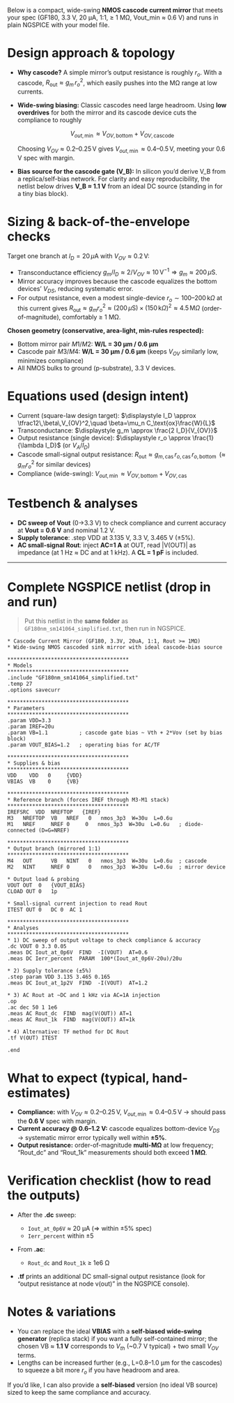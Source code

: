 Below is a compact, wide-swing **NMOS cascode current mirror** that meets your spec (GF180, 3.3 V, 20 µA, 1:1, ≥ 1 MΩ, Vout\_min ≈ 0.6 V) and runs in plain NGSPICE with your model file.



# Design approach & topology

* **Why cascode?** A simple mirror’s output resistance is roughly $r_o$. With a cascode, $R_\text{out}\approx g_m\,r_o^2$, which easily pushes into the MΩ range at low currents.
* **Wide-swing biasing:** Classic cascodes need large headroom. Using **low overdrives** for both the mirror and its cascode device cuts the compliance to roughly

  $$
  V_{out,\min}\approx V_{OV,\text{bottom}}+V_{OV,\text{cascode}}
  $$

  Choosing $V_{OV}\approx 0.2\text{–}0.25\,\text{V}$ gives $V_{out,\min}\approx 0.4\text{–}0.5\,\text{V}$, meeting your 0.6 V spec with margin.
* **Bias source for the cascode gate (V\_B):** In silicon you’d derive V\_B from a replica/self-bias network. For clarity and easy reproducibility, the netlist below drives **V\_B ≈ 1.1 V** from an ideal DC source (standing in for a tiny bias block).

# Sizing & back-of-the-envelope checks

Target one branch at $I_D=20\,\mu\text{A}$ with $V_{OV}\approx 0.2\,\text{V}$:

* Transconductance efficiency $g_m/I_D\approx 2/V_{OV}\approx 10\,\text{V}^{-1}\Rightarrow g_m\approx 200\,\mu\text{S}$.
* Mirror accuracy improves because the cascode equalizes the bottom devices’ $V_{DS}$, reducing systematic error.
* For output resistance, even a modest single-device $r_o\sim 100\text{–}200\,\text{k}\Omega$ at this current gives
  $R_\text{out}\approx g_m r_o^2 \approx (200\,\mu\text{S})\times(150\,\text{k}\Omega)^2 \approx 4.5\,\text{M}\Omega$ (order-of-magnitude), comfortably ≥ 1 MΩ.

**Chosen geometry (conservative, area-light, min-rules respected):**

* Bottom mirror pair $M1/M2$: **W/L = 30 µm / 0.6 µm**
* Cascode pair $M3/M4$: **W/L = 30 µm / 0.6 µm** (keeps $V_{OV}$ similarly low, minimizes compliance)
* All NMOS bulks to ground (p-substrate), 3.3 V devices.

# Equations used (design intent)

* Current (square-law design target):
  $\displaystyle I_D \approx \tfrac12\,\beta\,V_{OV}^2,\quad \beta=\mu_n C_\text{ox}\frac{W}{L}$
* Transconductance:
  $\displaystyle g_m \approx \frac{2 I_D}{V_{OV}}$
* Output resistance (single device):
  $\displaystyle r_o \approx \frac{1}{\lambda I_D}$  (or $V_A/I_D$)
* Cascode small-signal output resistance:
  $\displaystyle R_\text{out}\approx g_{m,\text{cas}}\,r_{o,\text{cas}}\,r_{o,\text{bottom}}\;\;(\text{≈ }g_m r_o^2\ \text{for similar devices})$
* Compliance (wide-swing):
  $\displaystyle V_{out,\min}\approx V_{OV,\text{bottom}}+V_{OV,\text{cas}}$

# Testbench & analyses

* **DC sweep of Vout** (0→3.3 V) to check compliance and current accuracy at **Vout = 0.6 V** and nominal 1.2 V.
* **Supply tolerance**: .step VDD at 3.135 V, 3.3 V, 3.465 V (±5%).
* **AC small-signal Rout**: inject **AC=1 A** at OUT, read |V(OUT)| as impedance (at 1 Hz ≈ DC and at 1 kHz). A **CL = 1 pF** is included.

---

# Complete NGSPICE netlist (drop in and run)

> Put this netlist in the **same folder** as `GF180nm_sm141064_simplified.txt`, then run in NGSPICE.

```spice
* Cascode Current Mirror (GF180, 3.3V, 20uA, 1:1, Rout >= 1MΩ)
* Wide-swing NMOS cascoded sink mirror with ideal cascode-bias source

***************************************
* Models
***************************************
.include "GF180nm_sm141064_simplified.txt"
.temp 27
.options savecurr

***************************************
* Parameters
***************************************
.param VDD=3.3
.param IREF=20u
.param VB=1.1          ; cascode gate bias ~ Vth + 2*Vov (set by bias block)
.param VOUT_BIAS=1.2   ; operating bias for AC/TF

***************************************
* Supplies & bias
***************************************
VDD    VDD   0     {VDD}
VBIAS  VB    0     {VB}

***************************************
* Reference branch (forces IREF through M3-M1 stack)
***************************************
IREFSRC  VDD  NREFTOP   {IREF}
M3   NREFTOP  VB   NREF   0   nmos_3p3  W=30u  L=0.6u
M1   NREF     NREF 0     0   nmos_3p3  W=30u  L=0.6u   ; diode-connected (D=G=NREF)

***************************************
* Output branch (mirrored 1:1)
***************************************
M4   OUT      VB   NINT   0   nmos_3p3  W=30u  L=0.6u  ; cascode
M2   NINT     NREF 0      0   nmos_3p3  W=30u  L=0.6u  ; mirror device

* Output load & probing
VOUT OUT  0   {VOUT_BIAS}
CLOAD OUT 0   1p

* Small-signal current injection to read Rout
ITEST OUT 0   DC 0  AC 1

***************************************
* Analyses
***************************************
* 1) DC sweep of output voltage to check compliance & accuracy
.dc VOUT 0 3.3 0.05
.meas DC Iout_at_0p6V  FIND  -I(VOUT)  AT=0.6
.meas DC Ierr_percent  PARAM  100*(Iout_at_0p6V-20u)/20u

* 2) Supply tolerance (±5%)
.step param VDD 3.135 3.465 0.165
.meas DC Iout_at_1p2V  FIND  -I(VOUT)  AT=1.2

* 3) AC Rout at ~DC and 1 kHz via AC=1A injection
.op
.ac dec 50 1 1e6
.meas AC Rout_dc  FIND  mag(V(OUT)) AT=1
.meas AC Rout_1k  FIND  mag(V(OUT)) AT=1k

* 4) Alternative: TF method for DC Rout
.tf V(OUT) ITEST

.end
```

# What to expect (typical, hand-estimates)

* **Compliance:** with $V_{OV}\approx 0.2\text{–}0.25\,\text{V}$, $V_{out,\min}\approx 0.4\text{–}0.5\,\text{V}$ → should pass the **0.6 V** spec with margin.
* **Current accuracy @ 0.6–1.2 V:** cascode equalizes bottom-device $V_{DS}$ → systematic mirror error typically well within **±5%**.
* **Output resistance:** order-of-magnitude **multi-MΩ** at low frequency; “Rout\_dc” and “Rout\_1k” measurements should both exceed **1 MΩ**.

# Verification checklist (how to read the outputs)

* After the **.dc** sweep:

  * `Iout_at_0p6V` ≈ 20 µA (⇒ within ±5% spec)
  * `Ierr_percent` within ±5
* From **.ac**:

  * `Rout_dc` and `Rout_1k` ≥ 1e6 Ω
* **.tf** prints an additional DC small-signal output resistance (look for “output resistance at node v(out)” in the NGSPICE console).

# Notes & variations

* You can replace the ideal **VBIAS** with a **self-biased wide-swing generator** (replica stack) if you want a fully self-contained mirror; the chosen VB ≈ **1.1 V** corresponds to $V_{th}$ (\~0.7 V typical) + two small $V_{OV}$ terms.
* Lengths can be increased further (e.g., L=0.8–1.0 µm for the cascodes) to squeeze a bit more $r_o$ if you have headroom and area.

If you’d like, I can also provide a **self-biased** version (no ideal VB source) sized to keep the same compliance and accuracy.
